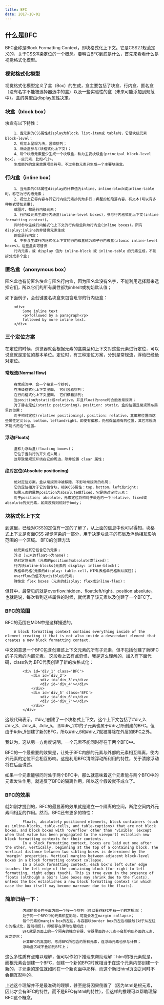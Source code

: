 ```yaml
---
title: BFC
date: 2017-10-01 
---
```


## 什么是BFC

BFC全称是Block Formatting Context，即块格式化上下文。它是CSS2.1规范定义的，关于CSS渲染定位的一个概念。要明白BFC到底是什么，首先来看看什么是视觉格式化模型。

### 视觉格式化模型

视觉格式化模型定义了盒（Box）的生成，盒主要包括了块盒、行内盒、匿名盒（没有名字不能被选择器选中的盒）以及一些实验性的盒（未来可能添加到规范中）。盒的类型由display属性决定。

### 块盒（block box）

块盒有以下特性：

		1、当元素的CSS属性display为block，list-item或 table时，它是块级元素 block-level；
		2、视觉上呈现为块，竖直排列；
		3、块级盒参与(块格式化上下文)；
		4、每个块级元素至少生成一个块级盒，称为主要块级盒(principal block-level box)。一些元素，比如<li>，
		生成额外的盒来放置项目符号，不过多数元素只生成一个主要块级盒。

### 行内盒（inline box）

		1、当元素的CSS属性display的计算值为inline，inline-block或inline-table时，称它为行内级元素；
		2、视觉上它将内容与其它行内级元素排列为多行；典型的如段落内容，有文本(可以有多种格式譬如着重)，
		或图片，都是行内级元素；
		3、行内级元素生成行内级盒(inline-level boxes)，参与行内格式化上下文(inline formatting context)。
		同时参与生成行内格式化上下文的行内级盒称为行内盒(inline boxes)。所有display:inline的非替换元素生成
		的盒是行内盒；
		4、不参与生成行内格式化上下文的行内级盒称为原子行内级盒(atomic inline-level boxes)。这些盒由可替换
		行内元素，或 display 值为 inline-block 或 inline-table 的元素生成，不能拆分成多个盒；


### 匿名盒（anonymous box）

匿名盒也有份匿名块盒与匿名行内盒，因为匿名盒没有名字，不能利用选择器来选择它们，所以它们的所有属性都为inherit或初始默认值；

如下面例子，会创键匿名块盒来包含毗邻的行内级盒：

		<div>
			Some inline text
			<p>followed by a paragraph</p>
			followed by more inline text.
		</div>

### 三个定位方案

在定位的时候，浏览器就会根据元素的盒类型和上下文对这些元素进行定位，可以说盒就是定位的基本单位。定位时，有三种定位方案，分别是常规流，浮动已经绝对定位。

#### 常规流(Normal flow)

		在常规流中，盒一个接着一个排列;
		在块级格式化上下文里面， 它们竖着排列；
		在行内格式化上下文里面， 它们横着排列;
		当position为static或relative，并且float为none时会触发常规流；
		对于静态定位(static positioning)，position: static，盒的位置是常规流布局里的位置；
		对于相对定位(relative positioning)，position: relative，盒偏移位置由这些属性定义top，bottom，leftandright。即使有偏移，仍然保留原有的位置，其它常规流不能占用这个位置。

#### 浮动(Floats)

		盒称为浮动盒(floating boxes)；
		它位于当前行的开头或末尾；
		这导致常规流环绕在它的周边，除非设置 clear 属性；

#### 绝对定位(Absolute positioning)

		绝对定位方案，盒从常规流中被移除，不影响常规流的布局；
		它的定位相对于它的包含块，相关CSS属性：top，bottom，left及right；
		如果元素的属性position为absolute或fixed，它是绝对定位元素；
		对于position: absolute，元素定位将相对于最近的一个relative、fixed或absolute的父元素，如果没有则相对于body；

### 块格式化上下文
到这里，已经对CSS的定位有一定的了解了，从上面的信息中也可以得知，块格式上下文是页面CSS 视觉渲染的一部分，用于决定块盒子的布局及浮动相互影响范围的一个区域。
BFC的创建方法

		根元素或其它包含它的元素；
		浮动 (元素的float不为none)；
		绝对定位元素 (元素的position为absolute或fixed)；
		行内块inline-blocks(元素的 display: inline-block)；
		表格单元格(元素的display: table-cell，HTML表格单元格默认属性)；
		overflow的值不为visible的元素；
		弹性盒 flex boxes (元素的display: flex或inline-flex)；

但其中，最常见的就是overflow:hidden、float:left/right、position:absolute。也就是说，每次看到这些属性的时候，就代表了该元素以及创建了一个BFC了。
### BFC的范围
BFC的范围在MDN中是这样描述的。

		A block formatting context contains everything inside of the element creating it that is not also inside a descendant element that creates a new block formatting context.

中文的意思一个BFC包含创建该上下文元素的所有子元素，但不包括创建了新BFC的子元素的内部元素。
这段看上去有点奇怪，我是这么理解的，加入有下面代码，class名为.BFC代表创建了新的块格式化：

			<div id='div_1' class='BFC'>
				<div id='div_2'>
					<div id='div_3'></div>
					<div id='div_4'></div>
				</div>
				<div id='div_5' class='BFC'>
					<div id='div_6'></div>
					<div id='div_7'></div>
				</div>
			</div>

这段代码表示，#div_1创建了一个块格式上下文，这个上下文包括了#div_2、#div_3、#div_4、#div_5。
即#div_2中的子元素也属于#div_1所创建的BFC。但由于#div_5创建了新的BFC，所以#div_6和#div_7就被排除在外层的BFC之外。

我认为，这从另一方角度说明，一个元素不能同时存在于两个BFC中。

BFC的一个最重要的效果是，让处于BFC内部的元素与外部的元素相互隔离，使内外元素的定位不会相互影响。这是利用BFC清除浮动所利用的特性，关于清除浮动将在后面讲述。

如果一个元素能够同时处于两个BFC中，那么就意味着这个元素能与两个BFC中的元素发生作用，就违反了BFC的隔离作用，所以这个假设就不成立了。

### BFC的效果

就如刚才提到的，BFC的最显著的效果就是建立一个隔离的空间，断绝空间内外元素间相互的作用。然而，BFC还有更多的特性：

			Floats, absolutely positioned elements, block containers (such as inline-blocks, table-cells, and table-captions) that are not block boxes, and block boxes with 'overflow' other than 'visible' (except when that value has been propagated to the viewport) establish new block formatting contexts for their contents.
			In a block formatting context, boxes are laid out one after the other, vertically, beginning at the top of a containing block. The vertical distance between two sibling boxes is determined by the 'margin' properties. Vertical margins between adjacent block-level boxes in a block formatting context collapse.
			In a block formatting context, each box's left outer edge touches the left edge of the containing block (for right-to-left formatting, right edges touch). This is true even in the presence of floats (although a box's line boxes may shrink due to the floats), unless the box establishes a new block formatting context (in which case the box itself may become narrower due to the floats).

### 简单归纳一下：

			内部的盒会在垂直方向一个接一个排列（可以看作BFC中有一个的常规流）；
			处于同一个BFC中的元素相互影响，可能会发生margin collapse；
			每个元素的margin box的左边，与容器块border box的左边相接触(对于从左往右的格式化，否则相反)。即使存在浮动也是如此；
			BFC就是页面上的一个隔离的独立容器，容器里面的子元素不会影响到外面的元素，反之亦然；
			计算BFC的高度时，考虑BFC所包含的所有元素，连浮动元素也参与计算；
			浮动盒区域不叠加到BFC上；

这么多性质有点难以理解，但可以作如下推理来帮助理解：html的根元素就是<html>，而根元素会创建一个BFC，创建一个新的BFC时就相当于在这个元素内部创建一个新的<html>，子元素的定位就如同在一个新<html>页面中那样，而这个新旧html页面之间时不会相互影响的。

上述这个理解并不是最准确的理解，甚至是将因果倒置了（因为html是根元素，因此才会有BFC的特性，而不是BFC有html的特性），但这样的推理可以帮助理解BFC这个概念。





